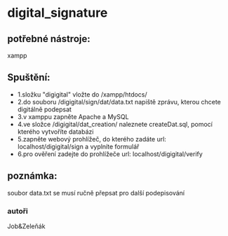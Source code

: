 # digital_signature
## potřebné nástroje:
  xampp
  
## Spuštění:
- 1.složku "digigital" vložte do /xampp/htdocs/
- 2.do souboru /digigital/sign/dat/data.txt napiště zprávu, kterou chcete digitálně podepsat
- 3.v xamppu zapněte Apache a MySQL
- 4.ve složce /digigital/dat_creation/ naleznete createDat.sql, pomocí kterého vytvoříte databázi
- 5.zapněte webový prohlížeč, do kterého zadáte url: localhost/digigital/sign a vyplníte formulář
- 6.pro ověření zadejte do prohlížeče url: localhost/digigital/verify
  
## poznámka:
  soubor data.txt se musí ručně přepsat pro další podepisování
  
### autoři
Job&Zeleňák
